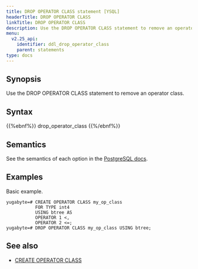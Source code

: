 ```yaml
---
title: DROP OPERATOR CLASS statement [YSQL]
headerTitle: DROP OPERATOR CLASS
linkTitle: DROP OPERATOR CLASS
description: Use the DROP OPERATOR CLASS statement to remove an operator class.
menu:
  v2.25_api:
    identifier: ddl_drop_operator_class
    parent: statements
type: docs
---
```


## Synopsis

Use the DROP OPERATOR CLASS statement to remove an operator class.

## Syntax

{{%ebnf%}}
  drop_operator_class
{{%/ebnf%}}

## Semantics

See the semantics of each option in the [PostgreSQL docs][postgresql-docs-drop-operator-class].

## Examples

Basic example.

```plpgsql
yugabyte=# CREATE OPERATOR CLASS my_op_class
           FOR TYPE int4
           USING btree AS
           OPERATOR 1 <,
           OPERATOR 2 <=;
yugabyte=# DROP OPERATOR CLASS my_op_class USING btree;
```

## See also

- [CREATE OPERATOR CLASS](../ddl_create_operator_class)

[postgresql-docs-drop-operator-class]: https://www.postgresql.org/docs/15/sql-dropopclass.html
